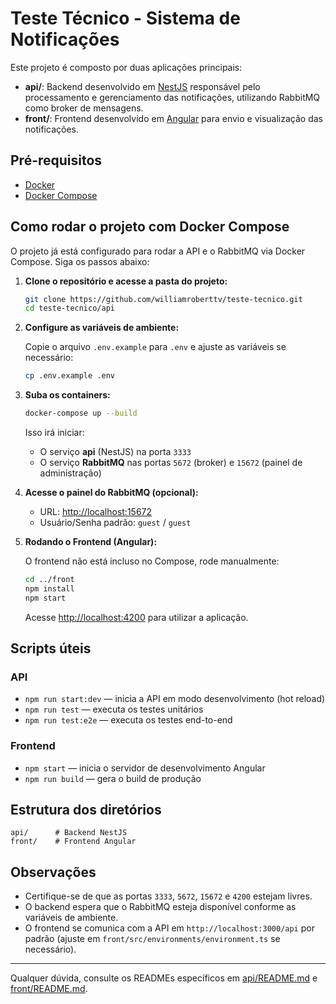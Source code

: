 # Teste Técnico - Sistema de Notificações

Este projeto é composto por duas aplicações principais:

- **api/**: Backend desenvolvido em [NestJS](https://nestjs.com/) responsável pelo processamento e gerenciamento das notificações, utilizando RabbitMQ como broker de mensagens.
- **front/**: Frontend desenvolvido em [Angular](https://angular.io/) para envio e visualização das notificações.

## Pré-requisitos

- [Docker](https://www.docker.com/)
- [Docker Compose](https://docs.docker.com/compose/)

## Como rodar o projeto com Docker Compose

O projeto já está configurado para rodar a API e o RabbitMQ via Docker Compose. Siga os passos abaixo:

1. **Clone o repositório e acesse a pasta do projeto:**

   ```sh
   git clone https://github.com/williamroberttv/teste-tecnico.git
   cd teste-tecnico/api
   ```

2. **Configure as variáveis de ambiente:**

   Copie o arquivo `.env.example` para `.env` e ajuste as variáveis se necessário:

   ```sh
   cp .env.example .env
   ```

3. **Suba os containers:**

   ```sh
   docker-compose up --build
   ```

   Isso irá iniciar:
   - O serviço **api** (NestJS) na porta `3333`
   - O serviço **RabbitMQ** nas portas `5672` (broker) e `15672` (painel de administração)

4. **Acesse o painel do RabbitMQ (opcional):**

   - URL: [http://localhost:15672](http://localhost:15672)
   - Usuário/Senha padrão: `guest` / `guest`

5. **Rodando o Frontend (Angular):**

   O frontend não está incluso no Compose, rode manualmente:

   ```sh
   cd ../front
   npm install
   npm start
   ```

   Acesse [http://localhost:4200](http://localhost:4200) para utilizar a aplicação.

## Scripts úteis

### API

- `npm run start:dev` — inicia a API em modo desenvolvimento (hot reload)
- `npm run test` — executa os testes unitários
- `npm run test:e2e` — executa os testes end-to-end

### Frontend

- `npm start` — inicia o servidor de desenvolvimento Angular
- `npm run build` — gera o build de produção

## Estrutura dos diretórios

```
api/      # Backend NestJS
front/    # Frontend Angular
```

## Observações

- Certifique-se de que as portas `3333`, `5672`, `15672` e `4200` estejam livres.
- O backend espera que o RabbitMQ esteja disponível conforme as variáveis de ambiente.
- O frontend se comunica com a API em `http://localhost:3000/api` por padrão (ajuste em `front/src/environments/environment.ts` se necessário).

---

Qualquer dúvida, consulte os READMEs específicos em [api/README.md](api/README.md) e [front/README.md](front/README.md).